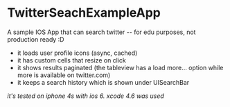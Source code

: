 TwitterSeachExampleApp
======================

A sample IOS App that can search twitter -- for edu purposes, not production ready :D

- it loads user profile icons (async, cached)
- it has custom cells that resize on click
- it shows results paginated (the tableview has a load more… option while more is available on twitter.com)
- it keeps a search history which is shown under UISearchBar

*it's tested on iphone 4s with ios 6. xcode 4.6 was used*